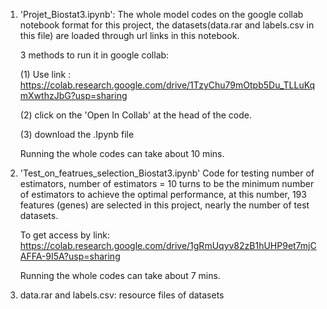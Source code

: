 1. 'Projet_Biostat3.ipynb': 
   The whole model codes on the google collab notebook format for this project, the datasets(data.rar and labels.csv in this file) are loaded through url links in this notebook. 

   3 methods to run it in google collab:
   
   (1) Use link : https://colab.research.google.com/drive/1TzyChu79mOtpb5Du_TLLuKqmXwthzJbG?usp=sharing
   
   (2) click on the 'Open In Collab' at the head of the code.
      
   (3) download the .Ipynb file
   
   Running the whole codes can take about 10 mins.

3. 'Test_on_featrues_selection_Biostat3.ipynb'
   Code for testing number of estimators, number of estimators = 10 turns to be the minimum number of estimators to achieve the optimal performance, at this number, 193 features (genes) are selected in this project, nearly the number of test datasets. 

   To get access by link: https://colab.research.google.com/drive/1gRmUqyv82zB1hUHP9et7mjCAFFA-9I5A?usp=sharing

   Running the whole codes can take about 7 mins.

4. data.rar and labels.csv: resource files of datasets
